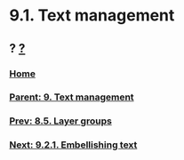# 9.1. Text management
## ? [?]()

### [Home](./00-home.md)
### [Parent: 9. Text management](./09-00-text-management.md)
### [Prev: 8.5. Layer groups](./08-05-layer-groups.md)
### [Next: 9.2.1. Embellishing text](./09-02-01-embellishing-text.md)
